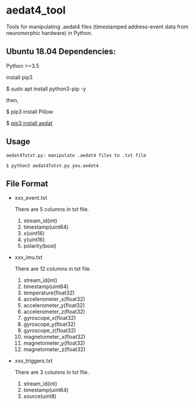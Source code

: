 # aedat4_tool
Tools for manipulating .aedat4 files (timestamped address-event data from neuromorphic hardware) in Python.

## Ubuntu 18.04 Dependencies:
Python >=3.5

install pip3

  $ sudo apt install python3-pip -y

then,

  $ pip3 install Pillow

  $ [pip3 install aedat](https://pypi.org/project/aedat/)

## Usage
    aedat4Totxt.py: manipulate .aedat4 files to .txt file

    $ python3 aedat4Totxt.py you.aedat4


## File Format
* xxx_event.txt
    
    There are 5 columns in txt file.
  1. stream_id(int)
  2. timestamp(uint64)
  3. x(uint16)
  4. y(uint16)
  5. polarity(bool)

* xxx_imu.txt

    There are 12 columns in txt file.

  1. stream_id(int) 
  2. timestamp(uint64)
  3. temperature(float32) 
  4. accelerometer_x(float32) 
  5. accelerometer_y(float32) 
  6. accelerometer_z(float32) 
  7. gyroscope_x(float32)
  8. gyroscope_y(float32) 
  9. gyroscope_z(float32) 
  10. magnetometer_x(float32) 
  11. magnetometer_y(float32) 
  12. magnetometer_z(float32)

* xxx_triggers.txt

    There are 3 columns in txt file.

  1. stream_id(int) 
  2. timestamp(uint64)
  3. source(uint8) 


